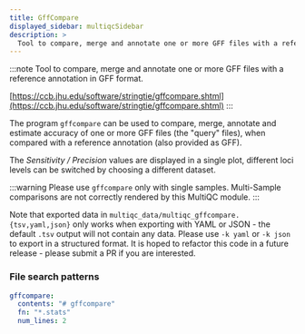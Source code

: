 ```yaml
---
title: GffCompare
displayed_sidebar: multiqcSidebar
description: >
  Tool to compare, merge and annotate one or more GFF files with a reference annotation in GFF format.
---
```


<!--
~~~~~ DO NOT EDIT ~~~~~
This file is autogenerated from the MultiQC module python docstring.
Do not edit the markdown, it will be overwritten.

File path for the source of this content: multiqc/modules/gffcompare/gffcompare.py
~~~~~~~~~~~~~~~~~~~~~~~
-->

:::note
Tool to compare, merge and annotate one or more GFF files with a reference annotation in GFF format.

[https://ccb.jhu.edu/software/stringtie/gffcompare.shtml](https://ccb.jhu.edu/software/stringtie/gffcompare.shtml)
:::

The program `gffcompare` can be used to compare, merge, annotate and estimate accuracy
of one or more GFF files (the "query" files), when compared with a reference annotation (also provided as GFF).

The _Sensitivity / Precision_ values are displayed in a single plot,
different loci levels can be switched by choosing a different dataset.

:::warning
Please use `gffcompare` only with single samples.
Multi-Sample comparisons are not correctly rendered by this MultiQC module.
:::

Note that exported data in `multiqc_data/multiqc_gffcompare.{tsv,yaml,json}` only works when
exporting with YAML or JSON - the default `.tsv` output will not contain any data.
Please use `-k yaml` or `-k json` to export in a structured format.
It is hoped to refactor this code in a future release - please submit a PR if you are interested.

### File search patterns

```yaml
gffcompare:
  contents: "# gffcompare"
  fn: "*.stats"
  num_lines: 2
```
